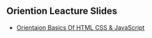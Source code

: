 
## Oriention Leacture Slides 

- [Orientaion Basics Of HTML CSS & JavaScript](https://projects.100xdevs.com/tracks/javascript-1/Javascript-101-2)

